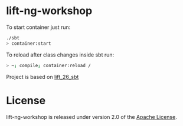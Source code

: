 # lift-ng-workshop

To start container just run:
```bash
./sbt
> container:start
```

To reload after class changes inside sbt run:
```bash
> ~; compile; container:reload /
```

Project is based on [lift_26_sbt](https://github.com/lift/lift_26_sbt/tree/master/scala_211/lift_basic)

# License

lift-ng-workshop is released under version 2.0 of the [Apache License](http://www.apache.org/licenses/LICENSE-2.0).
